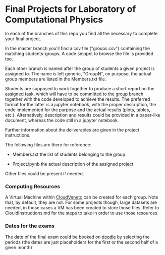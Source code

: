 # Final Projects for Laboratory of Computational Physics

In each of the branches of this repo you find all the necessary to complete your final project.

In the master branch you'll find a csv file ("groups.csv") containing the matching students-groups. A code snippet to browse the file is provided too. 

Each other branch is named after the group of students a given project is assigned to. The name is left generic, "GroupN", on purpose, the actual group members are listed in the Members.txt file.

Students are supposed to work together to produce a short report on the assigned task, which will have to be committed to the group branch together with the code developed to achieve the results. The preferred format for the latter is a jupyter notebook, with the proper description, the code implemented for the purpose and the actual results (plots, tables, etc.). Alternatively, description and results could be provided in a paper-like document, whereas the code still in a jupyter notebook.

Further information about the deliverables are given in the project instructions.

The following files are there for reference:

*  Members.txt the list of students belonging to the group

*  Project.ipynb the actual description of the assigned project

Other files could be present if needed.


### Computing Resources 

A Virtual Machine within [CloudVeneto](http://cloudveneto.it/) can be created for each group. Note that, by default, they are not. For some projects though, large datasets are needed, in those cases a VM has been created to store those files. Refer to ClouldInstructions.md for the steps to take in order to use those resources.

### Dates for the exams

The date of the final exam could be booked on [doodle](https://doodle.com/poll/rnfn86dk6m647g6a) by selecting the periods (the dates are just placeholders for the first or the second half of a given month)

